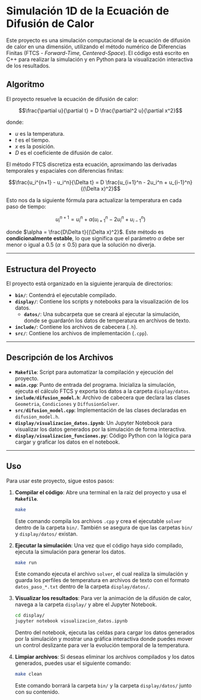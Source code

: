 # Simulación 1D de la Ecuación de Difusión de Calor

Este proyecto es una simulación computacional de la ecuación de difusión de calor en una dimensión, utilizando el método numérico de Diferencias Finitas (FTCS - *Forward-Time, Centered-Space*). El código está escrito en C++ para realizar la simulación y en Python para la visualización interactiva de los resultados.

## Algoritmo

El proyecto resuelve la ecuación de difusión de calor:

$$\frac{\partial u}{\partial t} = D \frac{\partial^2 u}{\partial x^2}$$

donde:

  - $u$ es la temperatura.
  - $t$ es el tiempo.
  - $x$ es la posición.
  - $D$ es el coeficiente de difusión de calor.

El método FTCS discretiza esta ecuación, aproximando las derivadas temporales y espaciales con diferencias finitas:

$$\frac{u_i^{n+1} - u_i^n}{\Delta t} = D \frac{u_{i+1}^n - 2u_i^n + u_{i-1}^n}{(\Delta x)^2}$$

Esto nos da la siguiente fórmula para actualizar la temperatura en cada paso de tiempo:

$$u_i^{n+1} = u_i^n + \alpha(u_{i+1}^n - 2u_i^n + u_{i-1}^n)$$

donde $\alpha = \frac{D\Delta t}{(\Delta x)^2}$. Este método es **condicionalmente estable**, lo que significa que el parámetro $\alpha$ debe ser menor o igual a 0.5 ($\alpha \le 0.5$) para que la solución no diverja.

-----

## Estructura del Proyecto

El proyecto está organizado en la siguiente jerarquía de directorios:

  - **`bin/`**: Contendrá el ejecutable compilado.
  - **`display/`**: Contiene los scripts y notebooks para la visualización de los datos.
      - **`datos/`**: Una subcarpeta que se creará al ejecutar la simulación, donde se guardarón los datos de temperatura en archivos de texto.
  - **`include/`**: Contiene los archivos de cabecera (`.h`).
  - **`src/`**: Contiene los archivos de implementación (`.cpp`).

-----

## Descripción de los Archivos

  - **`Makefile`**: Script para automatizar la compilación y ejecución del proyecto.
  - **`main.cpp`**: Punto de entrada del programa. Inicializa la simulación, ejecuta el cálculo FTCS y exporta los datos a la carpeta `display/datos`.
  - **`include/difusion_model.h`**: Archivo de cabecera que declara las clases `Geometria`, `Condiciones` y `DiffusionSolver`.
  - **`src/difusion_model.cpp`**: Implementación de las clases declaradas en `difusion_model.h`.
  - **`display/visualizacion_datos.ipynb`**: Un Jupyter Notebook para visualizar los datos generados por la simulación de forma interactiva.
  - **`display/visualizacion_funciones.py`**: Código Python con la lógica para cargar y graficar los datos en el notebook.

-----

## Uso

Para usar este proyecto, sigue estos pasos:

1.  **Compilar el código**: Abre una terminal en la raíz del proyecto y usa el **`Makefile`**.

    ```bash
    make
    ```

    Este comando compila los archivos `.cpp` y crea el ejecutable `solver` dentro de la carpeta `bin/`. También se asegura de que las carpetas `bin/` y `display/datos/` existan.

2.  **Ejecutar la simulación**: Una vez que el código haya sido compilado, ejecuta la simulación para generar los datos.

    ```bash
    make run
    ```

    Este comando ejecuta el archivo `solver`, el cual realiza la simulación y guarda los perfiles de temperatura en archivos de texto con el formato `datos_paso_*.txt` dentro de la carpeta `display/datos/`.

3.  **Visualizar los resultados**: Para ver la animación de la difusión de calor, navega a la carpeta `display/` y abre el Jupyter Notebook.

    ```bash
    cd display/
    jupyter notebook visualizacion_datos.ipynb
    ```

    Dentro del notebook, ejecuta las celdas para cargar los datos generados por la simulación y mostrar una gráfica interactiva donde puedes mover un control deslizante para ver la evolución temporal de la temperatura.

4.  **Limpiar archivos**: Si deseas eliminar los archivos compilados y los datos generados, puedes usar el siguiente comando:

    ```bash
    make clean
    ```

    Este comando borrará la carpeta `bin/` y la carpeta `display/datos/` junto con su contenido.

